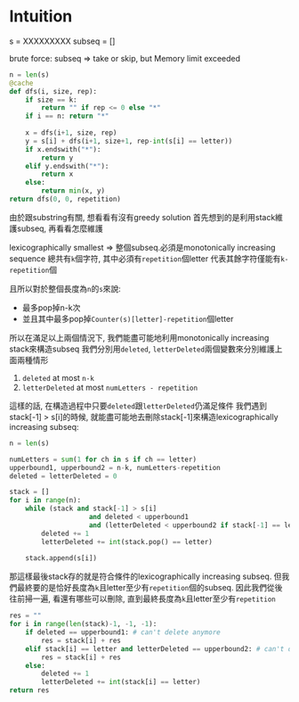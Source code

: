 # Intuition

s = XXXXXXXXX
subseq = []

brute force: subseq => take or skip, but Memory limit exceeded

```py
n = len(s)
@cache
def dfs(i, size, rep):
    if size == k:
        return "" if rep <= 0 else "*"
    if i == n: return "*"
    
    x = dfs(i+1, size, rep)
    y = s[i] + dfs(i+1, size+1, rep-int(s[i] == letter))
    if x.endswith("*"):
        return y
    elif y.endswith("*"):
        return x
    else:
        return min(x, y)
return dfs(0, 0, repetition)
```

由於跟substring有關, 想看看有沒有greedy solution
首先想到的是利用stack維護subseq, 再看看怎麼維護

lexicographically smallest => 整個subseq.必須是monotonically increasing sequence
總共有`k`個字符, 其中必須有`repetition`個letter
代表其餘字符僅能有`k-repetition`個

且所以對於整個長度為`n`的`s`來說:
- 最多pop掉n-k次
- 並且其中最多pop掉`Counter(s)[letter]-repetition`個letter

所以在滿足以上兩個情況下, 我們能盡可能地利用monotonically increasing stack來構造subseq
我們分別用`deleted`, `letterDeleted`兩個變數來分別維護上面兩種情形

1. `deleted` at most `n-k`
2. `letterDeleted` at most `numLetters - repetition`

這樣的話, 在構造過程中只要`deleted`跟`letterDeleted`仍滿足條件
我們遇到stack[-1] > s[i]的時候, 就能盡可能地去刪除stack[-1]來構造lexicographically increasing subseq:


```py
n = len(s)

numLetters = sum(1 for ch in s if ch == letter)
upperbound1, upperbound2 = n-k, numLetters-repetition
deleted = letterDeleted = 0

stack = []
for i in range(n):
    while (stack and stack[-1] > s[i]
                    and deleted < upperbound1
                    and (letterDeleted < upperbound2 if stack[-1] == letter else True)):
        deleted += 1
        letterDeleted += int(stack.pop() == letter)
    
    stack.append(s[i])
```

那這樣最後stack存的就是符合條件的lexicographically increasing subseq.
但我們最終要的是恰好長度為`k`且letter至少有`repetition`個的subseq.
因此我們從後往前掃一遍, 看還有哪些可以刪除, 直到最終長度為`k`且letter至少有`repetition`

```py
res = ""
for i in range(len(stack)-1, -1, -1):
    if deleted == upperbound1: # can't delete anymore
        res = stack[i] + res
    elif stack[i] == letter and letterDeleted == upperbound2: # can't delete letter anymore
        res = stack[i] + res
    else:
        deleted += 1
        letterDeleted += int(stack[i] == letter)
return res
```